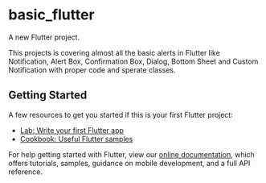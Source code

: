 # basic_flutter

A new Flutter project.

This projects is covering almost all the basic alerts in Flutter like 
Notification, Alert Box, Confirmation Box, Dialog, Bottom Sheet and Custom Notification 
with proper code and sperate classes.

## Getting Started
A few resources to get you started if this is your first Flutter project:

- [Lab: Write your first Flutter app](https://flutter.dev/docs/get-started/codelab)
- [Cookbook: Useful Flutter samples](https://flutter.dev/docs/cookbook)

For help getting started with Flutter, view our
[online documentation](https://flutter.dev/docs), which offers tutorials,
samples, guidance on mobile development, and a full API reference.
